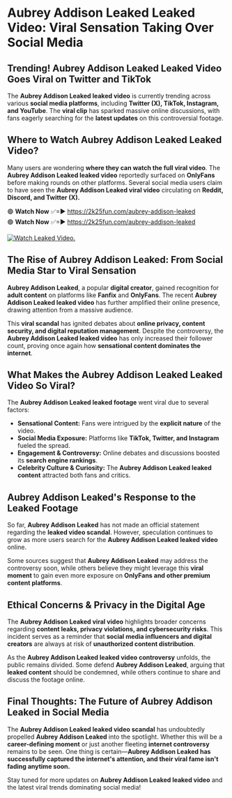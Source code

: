 # Aubrey Addison Leaked Leaked Video: Viral Sensation Taking Over Social Media

## **Trending! Aubrey Addison Leaked Leaked Video Goes Viral on Twitter and TikTok**
The **Aubrey Addison Leaked leaked video** is currently trending across various **social media platforms**, including **Twitter (X), TikTok, Instagram, and YouTube**. The **viral clip** has sparked massive online discussions, with fans eagerly searching for the **latest updates** on this controversial footage.

## **Where to Watch Aubrey Addison Leaked Leaked Video?**
Many users are wondering **where they can watch the full viral video**. The **Aubrey Addison Leaked leaked video** reportedly surfaced on **OnlyFans** before making rounds on other platforms. Several social media users claim to have seen the **Aubrey Addison Leaked viral video** circulating on **Reddit, Discord, and Twitter (X).**

🟢 **Watch Now** ✅=► https://2k25fun.com/aubrey-addison-leaked  
🟢 **Watch Now** ✅=► https://2k25fun.com/aubrey-addison-leaked  

[![Watch Leaked Video.](https://miro.medium.com/v2/resize:fit:828/format:webp/1*cilzJN44JGOrTw9NJCrNHA.gif "Watch Leaked Video")](https://2k25fun.com/aubrey-addison-leaked)

## **The Rise of Aubrey Addison Leaked: From Social Media Star to Viral Sensation**
**Aubrey Addison Leaked**, a popular **digital creator**, gained recognition for **adult content** on platforms like **Fanfix** and **OnlyFans**. The recent **Aubrey Addison Leaked leaked video** has further amplified their online presence, drawing attention from a massive audience.

This **viral scandal** has ignited debates about **online privacy, content security, and digital reputation management**. Despite the controversy, the **Aubrey Addison Leaked leaked video** has only increased their follower count, proving once again how **sensational content dominates the internet**.

## **What Makes the Aubrey Addison Leaked Leaked Video So Viral?**
The **Aubrey Addison Leaked leaked footage** went viral due to several factors:
- **Sensational Content:** Fans were intrigued by the **explicit nature** of the video.
- **Social Media Exposure:** Platforms like **TikTok, Twitter, and Instagram** fueled the spread.
- **Engagement & Controversy:** Online debates and discussions boosted its **search engine rankings**.
- **Celebrity Culture & Curiosity:** The **Aubrey Addison Leaked leaked content** attracted both fans and critics.

## **Aubrey Addison Leaked's Response to the Leaked Footage**
So far, **Aubrey Addison Leaked** has not made an official statement regarding the **leaked video scandal**. However, speculation continues to grow as more users search for the **Aubrey Addison Leaked leaked video** online.

Some sources suggest that **Aubrey Addison Leaked** may address the controversy soon, while others believe they might leverage this **viral moment** to gain even more exposure on **OnlyFans and other premium content platforms**.

## **Ethical Concerns & Privacy in the Digital Age**
The **Aubrey Addison Leaked viral video** highlights broader concerns regarding **content leaks, privacy violations, and cybersecurity risks**. This incident serves as a reminder that **social media influencers and digital creators** are always at risk of **unauthorized content distribution**.

As the **Aubrey Addison Leaked leaked video controversy** unfolds, the public remains divided. Some defend **Aubrey Addison Leaked**, arguing that **leaked content** should be condemned, while others continue to share and discuss the footage online.

## **Final Thoughts: The Future of Aubrey Addison Leaked in Social Media**
The **Aubrey Addison Leaked leaked video scandal** has undoubtedly propelled **Aubrey Addison Leaked** into the spotlight. Whether this will be a **career-defining moment** or just another fleeting **internet controversy** remains to be seen. One thing is certain—**Aubrey Addison Leaked has successfully captured the internet's attention, and their viral fame isn't fading anytime soon.**

Stay tuned for more updates on **Aubrey Addison Leaked leaked video** and the latest viral trends dominating social media!